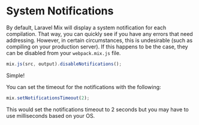 # System Notifications

By default, Laravel Mix will display a system notification for each compilation. That way, you can quickly see if you have any errors that need addressing. However, in certain circumstances, this is undesirable \(such as compiling on your production server\). If this happens to be the case, they can be disabled from your `webpack.mix.js` file.

```js
mix.js(src, output).disableNotifications();
```

Simple!

You can set the timeout for the notifications with the following:

```js
mix.setNotificationsTimeout(2);
```

This would set the notifications timeout to 2 seconds but you may have to use milliseconds based on your OS.